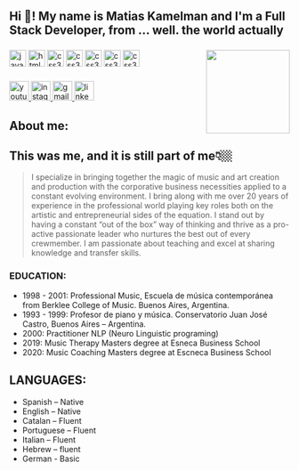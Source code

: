 <h2 align="left">Hi 👋! My name is Matias Kamelman and I'm a Full Stack Developer, from ... well. the world actually</h2>

###

<img align="right" height="150" src="https://www.visionnaire.com.br/en/dbimages/visionnaire-blog-star-wars-programming-yoda1_16492_img.jpg"  />

###

<div align="left">
  <img src="https://cdn.jsdelivr.net/gh/devicons/devicon/icons/javascript/javascript-original.svg" height="30" alt="javascript logo"  />
  <img src="https://cdn.jsdelivr.net/gh/devicons/devicon/icons/html5/html5-original.svg" height="30" alt="html5 logo"  />
  <img src="https://cdn.jsdelivr.net/gh/devicons/devicon/icons/css3/css3-original.svg" height="30" alt="css3 logo"  />
  <img src="https://user-images.githubusercontent.com/25181517/192108374-8da61ba1-99ec-41d7-80b8-fb2f7c0a4948.png" height="30" alt="css3 logo"  />
  <img src="https://user-images.githubusercontent.com/25181517/183898054-b3d693d4-dafb-4808-a509-bab54cf5de34.png" height="30" alt="css3 logo"  />
  <img src="https://user-images.githubusercontent.com/25181517/187955005-f4ca6f1a-e727-497b-b81b-93fb9726268e.png" height="30" alt="css3 logo"  />
  <img src="https://user-images.githubusercontent.com/25181517/183897015-94a058a6-b86e-4e42-a37f-bf92061753e5.png" height="30" alt="css3 logo"  />


###

<div align="left">
  <a href="https://www.youtube.com/kamelmat" target="_blank">
    <img src="https://img.shields.io/static/v1?message=Youtube&logo=youtube&label=&color=FF0000&logoColor=white&labelColor=&style=for-the-badge" height="35" alt="youtube logo"  />
  </a>
  <a href="https://www.instagram.com/matiaskamelman/" target="_blank">
    <img src="https://img.shields.io/static/v1?message=Instagram&logo=instagram&label=&color=E4405F&logoColor=white&labelColor=&style=for-the-badge" height="35" alt="instagram logo"  />
  </a>
  <a href="kamelmat@gmail.com" target="_blank">
    <img src="https://img.shields.io/static/v1?message=Gmail&logo=gmail&label=&color=D14836&logoColor=white&labelColor=&style=for-the-badge" height="35" alt="gmail logo"  />
  </a>
  <a href="https://www.linkedin.com/in/matias-kamelman-42700721/" target="_blank">
    <img src="https://img.shields.io/static/v1?message=LinkedIn&logo=linkedin&label=&color=0077B5&logoColor=white&labelColor=&style=for-the-badge" height="35" alt="linkedin logo"  />
  </a>
</div>



## About me:

## This was me, and it is still part of me👇🏼
>I specialize in bringing together the magic of music and art creation and production with the corporative business necessities applied to a constant evolving environment.
I bring along with me over 20 years of experience in the professional world playing key roles both on the artistic and entrepreneurial sides of the equation. I stand out by having a constant “out of the box” way of thinking and thrive as a pro-active passionate leader who nurtures the best out of every crewmember. I am passionate about teaching and excel at sharing knowledge and transfer skills.

### EDUCATION:
- 1998 - 2001: Professional Music, Escuela de música contemporánea from Berklee College of Music. Buenos Aires, Argentina.
- 1993 - 1999: Profesor de piano y música. Conservatorio Juan José Castro, Buenos Aires – Argentina.
- 2000: Practitioner NLP (Neuro Linguistic programing)
- 2019: Music Therapy Masters degree at Esneca Business School
- 2020: Music Coaching Masters degree at Escneca Business School

## LANGUAGES:
- Spanish – Native 
- English – Native 
- Catalan – Fluent 
- Portuguese – Fluent 
- Italian – Fluent 
- Hebrew – fluent 
- German - Basic

